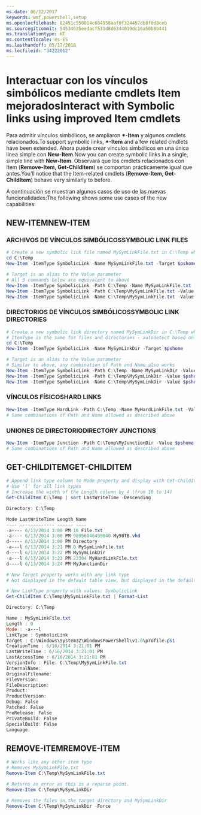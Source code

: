 ```yaml
---
ms.date: 06/12/2017
keywords: wmf,powershell,setup
ms.openlocfilehash: 82451c550014c684958aaf0f324457db8f0d8ceb
ms.sourcegitcommit: 54534635eedacf531d8d6344019dc16a50b8b441
ms.translationtype: HT
ms.contentlocale: es-ES
ms.lasthandoff: 05/17/2018
ms.locfileid: "34222012"
---
```

# <a name="interact-with-symbolic-links-using-improved-item-cmdlets"></a><span data-ttu-id="b9c82-102">Interactuar con los vínculos simbólicos mediante cmdlets Item mejorados</span><span class="sxs-lookup"><span data-stu-id="b9c82-102">Interact with Symbolic links using improved Item cmdlets</span></span>

<span data-ttu-id="b9c82-103">Para admitir vínculos simbólicos, se ampliaron **\*-Item** y algunos cmdlets relacionados.</span><span class="sxs-lookup"><span data-stu-id="b9c82-103">To support symbolic links, **\*-Item** and a few related cmdlets have been extended.</span></span> <span data-ttu-id="b9c82-104">Ahora puede crear vínculos simbólicos en una única línea simple con **New-Item**.</span><span class="sxs-lookup"><span data-stu-id="b9c82-104">Now you can create symbolic links in a single, simple line with **New-Item**.</span></span> <span data-ttu-id="b9c82-105">Observará que los cmdlets relacionados con Item (**Remove-Item, Get-ChildItem**) se comportan prácticamente igual que antes.</span><span class="sxs-lookup"><span data-stu-id="b9c82-105">You’ll notice that the Item-related cmdlets (**Remove-Item, Get-ChildItem**) behave very similarly to before.</span></span>

<span data-ttu-id="b9c82-106">A continuación se muestran algunos casos de uso de las nuevas funcionalidades:</span><span class="sxs-lookup"><span data-stu-id="b9c82-106">The following shows some use cases of the new capabilities:</span></span>

## <a name="new-item"></a><span data-ttu-id="b9c82-107">NEW-ITEM</span><span class="sxs-lookup"><span data-stu-id="b9c82-107">NEW-ITEM</span></span>

### <a name="symbolic-link-files"></a><span data-ttu-id="b9c82-108">ARCHIVOS DE VÍNCULOS SIMBÓLICOS</span><span class="sxs-lookup"><span data-stu-id="b9c82-108">SYMBOLIC LINK FILES</span></span>

```powershell
# Create a new symbolic link file named MySymLinkFile.txt in C:\Temp which links to $pshome\profile.ps1
cd C:\Temp
New-Item -ItemType SymbolicLink -Name MySymLinkFile.txt -Target $pshome\profile.ps1

# Target is an alias to the Value parameter
# All 3 commands below are equivalent to above
New-Item -ItemType SymbolicLink -Path C:\Temp -Name MySymLinkFile.txt -Value $pshome\profile.ps1
New-Item -ItemType SymbolicLink -Path C:\Temp\MySymLinkFile.txt -Value $pshome\profile.ps1
New-Item -ItemType SymbolicLink -Name C:\Temp\MySymLinkFile.txt -Value $pshome\profile.ps1
```

### <a name="symbolic-link-directories"></a><span data-ttu-id="b9c82-109">DIRECTORIOS DE VÍNCULOS SIMBÓLICOS</span><span class="sxs-lookup"><span data-stu-id="b9c82-109">SYMBOLIC LINK DIRECTORIES</span></span>

```powershell
# Create a new symbolic link directory named MySymLinkDir in C:\Temp which links to the $pshome folder
# ItemType is the same for files and directories - autodetect based on specified target
cd C:\Temp
New-Item -ItemType SymbolicLink -Name MySymLinkDir -Target $pshome

# Target is an alias to the Value parameter
# Similar to above, any combination of Path and Name also works
New-Item -ItemType SymbolicLink -Path C:\Temp -Name MySymLinkDir -Value $pshome
New-Item -ItemType SymbolicLink -Path C:\Temp\MySymLinkDir -Value $pshome
New-Item -ItemType SymbolicLink -Name C:\Temp\MySymLinkDir -Value $pshome
```

### <a name="hard-links"></a><span data-ttu-id="b9c82-110">VÍNCULOS FÍSICOS</span><span class="sxs-lookup"><span data-stu-id="b9c82-110">HARD LINKS</span></span>

```powershell
New-Item -ItemType HardLink -Path C:\Temp -Name MyHardLinkFile.txt -Value $pshome\profile.ps1
# Same combinations of Path and Name allowed as described above
```

### <a name="directory-junctions"></a><span data-ttu-id="b9c82-111">UNIONES DE DIRECTORIO</span><span class="sxs-lookup"><span data-stu-id="b9c82-111">DIRECTORY JUNCTIONS</span></span>

```powershell
New-Item -ItemType Junction -Path C:\Temp\MyJunctionDir -Value $pshome
# Same combinations of Path and Name allowed as described above
```

## <a name="get-childitem"></a><span data-ttu-id="b9c82-112">GET-CHILDITEM</span><span class="sxs-lookup"><span data-stu-id="b9c82-112">GET-CHILDITEM</span></span>

```powershell
# Append link type column to Mode property and display with Get-ChildItem
# Use 'l' for all link types
# Increase the width of the Length column by 4 (from 10 to 14)
Get-ChildItem C:\Temp | sort LastWriteTime -Descending

Directory: C:\Temp

Mode LastWriteTime Length Name
---- ------------- ------ ----
-a---- 6/13/2014 3:00 PM 16 File.txt
-a---- 6/13/2014 3:00 PM 98956046499840 My90TB.vhd
d----- 6/13/2014 3:00 PM Directory
-a---l 6/13/2014 3:21 PM 0 MySymLinkFile.txt
d----l 6/13/2014 3:22 PM MySymLinkDir
-a---l 6/13/2014 3:23 PM 23304 MyHardLinkFile.txt
d----l 6/13/2014 3:24 PM MyJunctionDir

# New Target property works with any link type
# Not displayed in the default table view, but displayed in the default list view

# New LinkType property with values: SymbolicLink
Get-ChildItem C:\Temp\MySymLinkFile.txt | Format-List

Directory: C:\Temp

Name : MySymLinkFile.txt
Length : 0
Mode : -a---l
LinkType : SymbolicLink
Target : C:\Windows\System32\WindowsPowerShell\v1.0\profile.ps1
CreationTime : 6/16/2014 3:21:01 PM
LastWriteTime : 6/16/2014 3:21:01 PM
LastAccessTime : 6/16/2014 3:21:01 PM
VersionInfo : File: C:\Temp\MySymLinkFile.txt
InternalName:
OriginalFilename:
FileVersion:
FileDescription:
Product:
ProductVersion:
Debug: False
Patched: False
PreRelease: False
PrivateBuild: False
SpecialBuild: False
Language:
```

## <a name="remove-item"></a><span data-ttu-id="b9c82-113">REMOVE-ITEM</span><span class="sxs-lookup"><span data-stu-id="b9c82-113">REMOVE-ITEM</span></span>

```powershell
# Works like any other item type
# Removes MySymLinkFile.txt
Remove-Item C:\Temp\MySymLinkFile.txt

# Returns an error as this is a reparse point.
Remove-Item C:\Temp\MySymLinkDir

# Removes the files in the target directory and MySymLinkDir
Remove-Item C:\Temp\MySymLinkDir -Force
```
